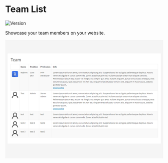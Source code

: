 # Team List

![Version](https://img.shields.io/badge/Version-2.0.0-blue.svg)

Showcase your team members on your website.

![Preview](screenshot.png)
